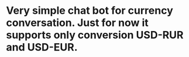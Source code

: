 # Very simple chat bot for currency conversation. Just for now it supports only conversion USD-RUR and USD-EUR.
